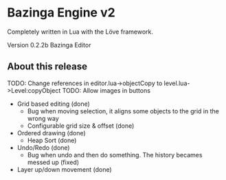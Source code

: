 Bazinga Engine v2
=================
Completely written in Lua with the Löve framework.

Version 0.2.2b Bazinga Editor

About this release
------------------

TODO: Change references in editor.lua->objectCopy to level.lua->Level:copyObject
TODO: Allow images in buttons

* Grid based editing (done)
    - Bug when moving selection, it aligns some objects to the grid in the wrong way
    - Configurable grid size & offset (done)
* Ordered drawing (done)
    - Heap Sort (done)
* Undo/Redo (done)
    - Bug when undo and then do something. The history becames messed up (fixed)
* Layer up/down movement (done)